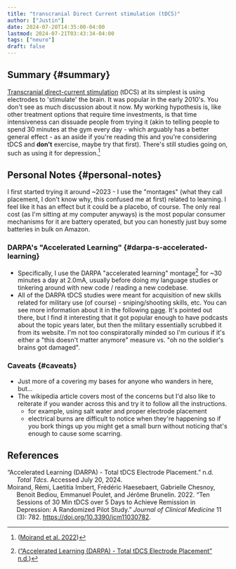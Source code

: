 ```yaml
---
title: "transcranial Direct Current stimulation (tDCS)"
author: ["Justin"]
date: 2024-07-20T14:35:00-04:00
lastmod: 2024-07-21T03:43:34-04:00
tags: ["neuro"]
draft: false
---
```


<div class="outline-1 jvc">

## Summary {#summary}

[Transcranial direct-current stimulation](https://en.wikipedia.org/wiki/Transcranial_direct-current_stimulation) (tDCS) at its simplest is using
electrodes to 'stimulate' the brain. It was popular in the early 2010's. You
don't see as much discussion about it now. My working hypothesis is, like other
treatment options that require time investments, is that time intensiveness can
dissuade people from trying it (akin to telling people to spend 30 minutes at
the gym every day - which arguably has a better general effect - as an aside if
you're reading this and you're considering tDCS and **don't** exercise, maybe try
that first). There's still studies going on, such as using it for
depression.[^fn:1]

</div>

<div class="outline-1 jvc">

## Personal Notes {#personal-notes}

I first started trying it around ~2023 - I use the "montages" (what they call
placement, I don't know why, this confused me at first) related to learning. I
feel like it has an effect but it could be a placebo, of course. The only real
cost (as I'm sitting at my computer anyways) is the most popular consumer
mechanisms for it are battery operated, but you can honestly just buy some
batteries in bulk on Amazon.

<div class="outline-2 jvc">

### DARPA's "Accelerated Learning" {#darpa-s-accelerated-learning}

-   Specifically, I use the DARPA "accelerated learning"
    montage[^fn:2] for ~30 minutes a day at 2.0mA,
    usually before doing my language studies or tinkering around with new code /
    reading a new codebase.
-   All of the DARPA tDCS studies were meant for acquisition of new skills related
    for military use (of course) - sniping/shooting skills, etc. You can see more
    information about it in the following
    [page](<https://totaltdcs.com/tdcs-montages/accelerated-learning-darpa-montage/>).
    It's pointed out there, but I find it interesting that it got popular enough
    to have podcasts about the topic years later, but then the military
    essentially scrubbed it from its website. I'm not too conspiratorally minded
    so I'm curious if it's either a "this doesn't matter anymore" measure vs. "oh
    no the soldier's brains got damaged".

</div>

<div class="outline-2 jvc">

### Caveats {#caveats}

-   Just more of a covering my bases for anyone who wanders in here, but...
-   The wikipedia article covers most of the concerns but I'd also like to
    reiterate if you wander across this and try it to follow all the instructions.
    -   for example, using salt water and proper electrode placement
    -   electrical burns are difficult to notice when they're happening so if you
        bork things up you might get a small burn without noticing that's enough to
        cause some scarring.

## References

<style>.csl-entry{text-indent: -1.5em; margin-left: 1.5em;}</style><div class="csl-bib-body">
  <div class="csl-entry"><a id="citeproc_bib_item_1"></a>“Accelerated Learning (DARPA) - Total tDCS Electrode Placement.” n.d. <i>Total Tdcs</i>. Accessed July 20, 2024.</div>
  <div class="csl-entry"><a id="citeproc_bib_item_2"></a>Moirand, Rémi, Laetitia Imbert, Frédéric Haesebaert, Gabrielle Chesnoy, Benoit Bediou, Emmanuel Poulet, and Jérôme Brunelin. 2022. “Ten Sessions of 30 Min tDCS over 5 Days to Achieve Remission in Depression: A Randomized Pilot Study.” <i>Journal of Clinical Medicine</i> 11 (3): 782. <a href="https://doi.org/10.3390/jcm11030782">https://doi.org/10.3390/jcm11030782</a>.</div>
</div>

</div>

</div>

[^fn:1]: (<a href="#citeproc_bib_item_2">Moirand et al. 2022</a>)
[^fn:2]: (<a href="#citeproc_bib_item_1">“Accelerated Learning (DARPA) - Total tDCS Electrode Placement” n.d.</a>)
